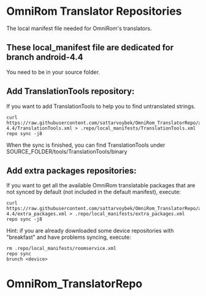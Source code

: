 OmniRom Translator Repositories
==========================

The local manifest file needed for OmniRom's translators.

These local_manifest file are dedicated for branch android-4.4
------

You need to be in your source folder.

Add TranslationTools repository:
------

If you want to add TranslationTools to help you to find untranslated strings.

    curl https://raw.githubusercontent.com/sattarvoybek/OmniRom_TranslatorRepo/android-4.4/TranslationTools.xml > .repo/local_manifests/TranslationTools.xml
    repo sync -j8
    
When the sync is finished, you can find TranslationTools under SOURCE_FOLDER/tools/TranslationTools/binary


Add extra packages repositories:
------

If you want to get all the available OmniRom translatable packages that are not synced by default (not included in the default manifest), execute:

    curl https://raw.githubusercontent.com/sattarvoybek/OmniRom_TranslatorRepo/android-4.4/extra_packages.xml > .repo/local_manifests/extra_packages.xml
    repo sync -j8

Hint: if you are already downloaded some device repositories with "breakfast" and have problems syncing, execute:

    rm .repo/local_manifests/roomservice.xml
    repo sync
    brunch <device>

# OmniRom_TranslatorRepo

